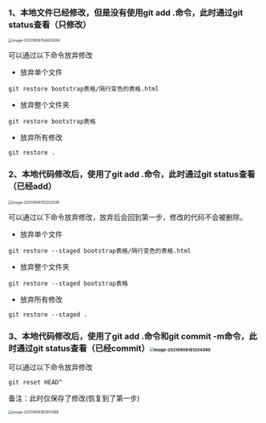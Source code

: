 ### 1、本地文件已经修改，但是没有使用git add .命令，此时通过git status查看（**只修改**）

<img src="/Users/tiger/Library/Application Support/typora-user-images/image-20210906154403084.png" alt="image-20210906154403084" style="zoom:50%;" />

可以通过以下命令放弃修改

- 放弃单个文件


```
git restore bootstrap表格/隔行变色的表格.html
```
- 放弃整个文件夹

```
git restore bootstrap表格
```
- 放弃所有修改

```
git restore .
```

### 2、本地代码修改后，使用了git add .命令，此时通过git status查看（**已经add**）

<img src="/Users/tiger/Library/Application Support/typora-user-images/image-20210906155202538.png" alt="image-20210906155202538" style="zoom:50%;" />

可以通过以下命令放弃修改，放弃后会回到第一步，修改的代码不会被删除。

- 放弃单个文件

```
git restore --staged bootstrap表格/隔行变色的表格.html
```
- 放弃整个文件夹

```
git restore --staged bootstrap表格
```
- 放弃所有修改

```
git restore --staged .
```

### 3、本地代码修改后，使用了git add .命令和git commit -m命令，此时通过git status查看（**已经commit**）<img src="/Users/tiger/Library/Application Support/typora-user-images/image-20210906161204390.png" alt="image-20210906161204390" style="zoom:50%;" />

可以通过以下命令放弃修改

```
git reset HEAD^
```

备注：此时仅保存了修改(恢复到了第一步)

<img src="/Users/tiger/Library/Application Support/typora-user-images/image-20210906162913566.png" alt="image-20210906162913566" style="zoom:50%;" />

